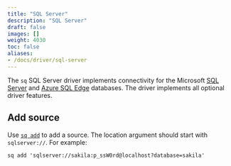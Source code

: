 ```yaml
---
title: "SQL Server"
description: "SQL Server"
draft: false
images: []
weight: 4030
toc: false
aliases:
- /docs/driver/sql-server
---
```

The `sq` SQL Server driver implements connectivity for
the Microsoft [SQL Server](https://www.microsoft.com/en-us/sql-server) and
[Azure SQL Edge](https://azure.microsoft.com/en-us/products/azure-sql/edge/) databases.
The driver implements all optional driver features.

## Add source

Use [`sq add`](/docs/cmd/add) to add a source.  The location argument should
start with `sqlserver://`. For example:

```shell
sq add 'sqlserver://sakila:p_ssW0rd@localhost?database=sakila'
```

